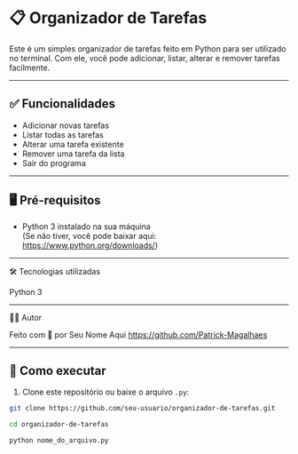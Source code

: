 # 📋 Organizador de Tarefas

Este é um simples organizador de tarefas feito em Python para ser utilizado no terminal. Com ele, você pode adicionar, listar, alterar e remover tarefas facilmente.

---

## ✅ Funcionalidades

- Adicionar novas tarefas
- Listar todas as tarefas
- Alterar uma tarefa existente
- Remover uma tarefa da lista
- Sair do programa

---

## 🖥️ Pré-requisitos

- Python 3 instalado na sua máquina  
(Se não tiver, você pode baixar aqui: https://www.python.org/downloads/)

---

🛠️ Tecnologias utilizadas

Python 3

---

🧑‍💻 Autor

Feito com 💙 por Seu Nome Aqui
https://github.com/Patrick-Magalhaes

---

## 🚀 Como executar

1. Clone este repositório ou baixe o arquivo `.py`:
```bash
git clone https://github.com/seu-usuario/organizador-de-tarefas.git

cd organizador-de-tarefas

python nome_do_arquivo.py


